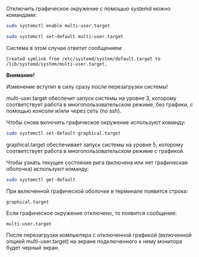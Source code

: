 Отключить графическое окружение с помощью systemd можно командами:

```bash
sudo systemctl enable multi-user.target
```

```bash
sudo systemctl set-default multi-user.target
```

Система в этом случае ответит сообщением:

`Created symlink from /etc/systemd/system/default.target to /lib/systemd/system/multi-user.target.`

**Внимание!**

Изменение вступит в силу сразу после перезагрузки системы!

multi-user.target обеспечит запуск системы на уровне 3, которому соответствует работа в многопользовательском режиме, без графики, с помощью консоли и/или через сеть (по ssh).

Чтобы снова включить графическое окружение используют команду:

```bash
sudo systemctl set-default graphical.target
```

graphical.target обеспечивает запуск системы на уровне 5, которому соответствует работа в многопользовательском режиме с графикой.

Чтобы узнать текущее состояние рига (включена или нет графическая оболочка) используют команду:

```bash
sudo systemctl get-default
```

При включенной графической оболочке в терминале появится строка:

`graphical.target`

Если графическое окружение отключено, то появится сообщение:

`multi-user.target`

После перезагрузки компьютера с отключенной графикой (включенной опцией multi-user.target) на экране подключенного к нему монитора будет черный экран.

